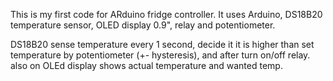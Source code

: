 This is my first code for ARduino fridge controller.
It uses Arduino, DS18B20 temperature sensor, OLED display 0.9", relay and potentiometer.

DS18B20 sense temperature every 1 second, decide it it is higher than set temperature by potentiometer (+- hysteresis), and after turn on/off relay. also on OLEd display shows actual temperature and wanted temp.
